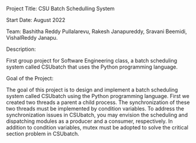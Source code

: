 Project Title: CSU Batch Schedulling System

Start Date: August 2022

Team:
Bashitha Reddy Pullalarevu,
Rakesh Janapureddy,
Sravani Beemidi,
VishalReddy Janapu.

Description:

First group project for Software Engineering class, a batch scheduling system called CSUbatch that uses the Python programming language. 

Goal of the Project:

The goal of this project is to design and implement a batch scheduling system called CSUbatch using the Python programming language. First we created two threads a parent a child process. The synchronization of these two threads must be implemented by condition variables. To address the synchronization issues in CSUbatch, you may envision the scheduling and dispatching modules as a producer and a consumer, respectively. In addition to condition variables, mutex must be adopted to solve the critical section problem in CSUbatch.
